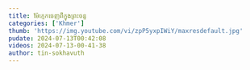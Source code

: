 ```yaml
---
title: ម៉ែក្មេកចេញពីក្នុងព្រះចន្ទ
categories: ['Khmer']
thumb: 'https://img.youtube.com/vi/zpP5yxpIWiY/maxresdefault.jpg'
pudate: 2024-07-13T00:42:08
videos: 2024-07-13-00-41-38
author: tin-sokhavuth
---
```

